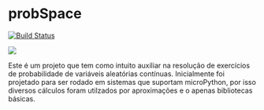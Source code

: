 # probSpace
[![Build Status][travis-image]][travis-url]

![](https://i.imgur.com/DHV5JND.png)

Este é um projeto que tem como intuito auxiliar na resolução de exercícios de probabilidade de variáveis aleatórias contínuas.
Inicialmente foi projetado para ser rodado em sistemas que suportam microPython, por isso diversos cálculos foram utilzados por aproximações e o apenas bibliotecas básicas.

[travis-image]: https://img.shields.io/travis/dbader/node-datadog-metrics/master.svg?style=flat-square
[travis-url]: https://travis-ci.org/dbader/node-datadog-metrics



